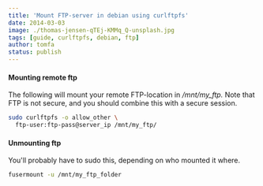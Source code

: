 ```yaml
---
title: 'Mount FTP-server in debian using curlftpfs'
date: 2014-03-03
image: ./thomas-jensen-qTEj-KMMq_Q-unsplash.jpg
tags: [guide, curlftpfs, debian, ftp]
author: tomfa
status: publish
---
```


#### Mounting remote ftp

The following will mount your remote FTP-location in _/mnt/my_ftp._ Note that FTP is not secure, and you should combine this with a secure session.

```bash
sudo curlftpfs -o allow_other \
  ftp-user:ftp-pass@server_ip /mnt/my_ftp/
```

#### Unmounting ftp

You'll probably have to sudo this, depending on who mounted it where.

```bash
fusermount -u /mnt/my_ftp_folder
```

